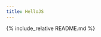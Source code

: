```yaml
---
title: HelloJS
---
```

<!doctype html>
<head>
<meta name="viewport" content="width=device-width, initial-scale=1.0, user-scalable=yes" />
<link rel="stylesheet" href="/adorn/adorn.css" />
<script src="/adorn/adorn.js" async></script>

<!-- Open Graph -->
<meta property="og:title" content="hello.js - JavaScript API for OAuth2 authentication and RESTful services" />
<meta property="og:url" content="http://adodson.com/hello.js" />
<meta property="og:type" content="website" />
<meta property="og:description" content="A client-side JavaScript SDK for authenticating with OAuth2 (and OAuth 1 with an 'oauth proxy') web services and querying their REST APIs. HelloJS standardizes paths and responses to common APIs like Google Data Services, Facebook Graph and Windows Live Connect. It's modular, so that list is growing. No more spaghetti code!" />
<meta property="og:image" content="assets/favicon.ico" />

<!-- Twitter Card -->
<meta name="twitter:hashtag" content="hellojs" /><!-- i made this up -->
<meta name="twitter:card" content="summary" />
<meta name="twitter:site" content="@setData" />
<meta name="twitter:creator" content="@setData" />

<link rel="shortcut icon" href="assets/favicon.ico" type="image/x-icon" />
<link rel="stylesheet" href="assets/css-social-buttons/css/zocial.css"/>
<link rel="stylesheet" href="assets/index.css"/>

<script src="demos/client_ids.js"></script>
<script src="./dist/hello.all.js"></script>
</head>

{% include_relative README.md %}

<script src="assets/knockout/dist/knockout.js"></script>
<script src="assets/index.js"></script>
<script type="text/html" id="tests-template"></script>

<script>

// Initiate the library
hello.init(CLIENT_IDS_ALL, {
	redirect_uri: 'redirect.html',
	oauth_proxy: OAUTH_PROXY_URL
});

getText('assets/test_network.html', function(response) {
	document.getElementById('tests-template').text = response;
	// Knockout binding goes here
	ko.applyBindings(model);
});

</script>
